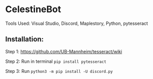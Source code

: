 # CelestineBot
Tools Used: Visual Studio, Discord, Maplestory, Python, pytesseract
## Installation:
Step 1: https://github.com/UB-Mannheim/tesseract/wiki

Step 2: Run in terminal `pip install pytesseract`

Step 3: Run `python3 -m pip install -U discord.py`
